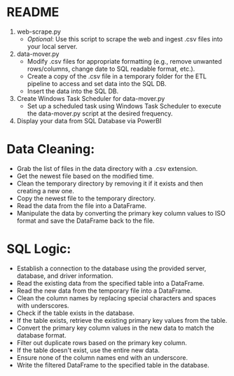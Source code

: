 # README
1. web-scrape.py
    - *Optional*: Use this script to scrape the web and ingest .csv files into your local server.
2. data-mover.py
    - Modify .csv files for appropriate formatting (e.g., remove unwanted rows/columns, change date to SQL readable format, etc.).
    - Create a copy of the .csv file in a temporary folder for the ETL pipeline to access and set data into the SQL DB.
    - Insert the data into the SQL DB.
3. Create Windows Task Scheduler for data-mover.py
    - Set up a scheduled task using Windows Task Scheduler to execute the data-mover.py script at the desired frequency.
4. Display your data from SQL Database via PowerBI

# Data Cleaning:
- Grab the list of files in the data directory with a .csv extension.
- Get the newest file based on the modified time.
- Clean the temporary directory by removing it if it exists and then creating a new one.
- Copy the newest file to the temporary directory.
- Read the data from the file into a DataFrame.
- Manipulate the data by converting the primary key column values to ISO format and save the DataFrame back to the file.

# SQL Logic:
- Establish a connection to the database using the provided server, database, and driver information.
- Read the existing data from the specified table into a DataFrame.
- Read the new data from the temporary file into a DataFrame.
- Clean the column names by replacing special characters and spaces with underscores.
- Check if the table exists in the database.
- If the table exists, retrieve the existing primary key values from the table.
- Convert the primary key column values in the new data to match the database format.
- Filter out duplicate rows based on the primary key column.
- If the table doesn't exist, use the entire new data.
- Ensure none of the column names end with an underscore.
- Write the filtered DataFrame to the specified table in the database.
